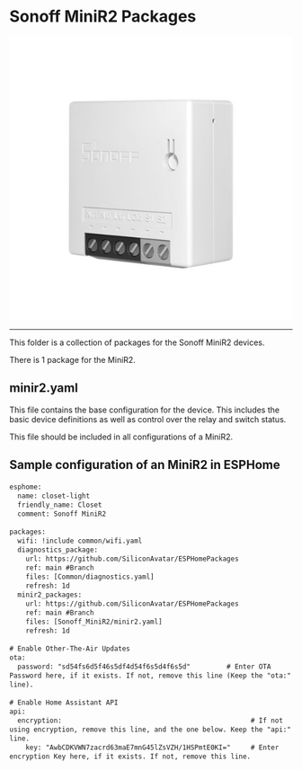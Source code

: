 # Sonoff MiniR2 Packages
![Sonoff MiniR2 Device Photo](../.resources/DevicePhotos/ProductPhoto_Sonoff-MiniR2.jpg)

---

This folder is a collection of packages for the Sonoff MiniR2 devices.

There is 1 package for the MiniR2.

## minir2.yaml
This file contains the base configuration for the device.
This includes the basic device definitions as well as control over the relay and switch status.

This file should be included in all configurations of a MiniR2.

## Sample configuration of an MiniR2 in ESPHome

```
esphome:
  name: closet-light
  friendly_name: Closet
  comment: Sonoff MiniR2

packages:
  wifi: !include common/wifi.yaml
  diagnostics_package:
    url: https://github.com/SiliconAvatar/ESPHomePackages
    ref: main #Branch
    files: [Common/diagnostics.yaml]
    refresh: 1d
  minir2_packages:
    url: https://github.com/SiliconAvatar/ESPHomePackages
    ref: main #Branch
    files: [Sonoff_MiniR2/minir2.yaml]
    refresh: 1d

# Enable Other-The-Air Updates
ota:
  password: "sd54fs6d5f46s5df4d54f6s5d4f6s5d"         # Enter OTA Password here, if it exists. If not, remove this line (Keep the "ota:" line).

# Enable Home Assistant API
api:
  encryption:                                               # If not using encryption, remove this line, and the one below. Keep the "api:" line.
    key: "AwbCDKVWN7zacrd63maE7mnG45lZsVZH/1HSPmtE0KI="     # Enter encryption Key here, if it exists. If not, remove this line.
```
